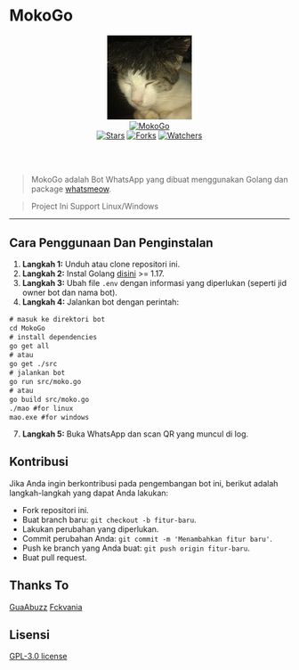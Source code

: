 # MokoGo

<div align="center">
  <img src="./static/logo.jpg" width="30%" alt="Logo Moko"><br>
  <a href="#"><img alt="MokoGo" src="https://img.shields.io/badge/MokoGo-blue?colorA=%23ff0000&colorB=%23017e40&style=for-the-badge"></a><br>
  <a href="https://github.com/GuaAbuzz/MokoGo/stargazers"><img alt="Stars" src="https://img.shields.io/github/stars/GuaAbuzz/MokoGo?style=flat-square"></a>
  <a href="https://github.com/GuaAbuzz/MokoGo/network/members"><img alt="Forks" src="https://img.shields.io/github/forks/GuaAbuzz/MokoGo?style=flat-square"></a>
  <a href="https://github.com/GuaAbuzz/MokoGo/watchers"><img alt="Watchers" src="https://img.shields.io/github/watchers/GuaAbuzz/MokoGo?style=flat-square"></a>
</div>

<br><br>
> <p>MokoGo adalah Bot WhatsApp yang dibuat menggunakan Golang dan package <a href="https://github.com/tulir/whatsmeow" target="_blank">whatsmeow</a>.</p>

> <p>Project Ini Support Linux/Windows</p>

___

## Cara Penggunaan Dan Penginstalan

1. **Langkah 1:** Unduh atau clone repositori ini.
3. **Langkah 2:** Instal Golang [disini](https://go.dev/doc/install)  >= 1.17.
4. **Langkah 3:** Ubah file `.env` dengan informasi yang diperlukan (seperti jid owner bot dan nama bot).
5. **Langkah 4:** Jalankan bot dengan perintah:
```shell
# masuk ke direktori bot
cd MokoGo
# install dependencies
go get all 
# atau
go get ./src
# jalankan bot
go run src/moko.go
# atau
go build src/moko.go
./mao #for linux
mao.exe #for windows
```
7. **Langkah 5:** Buka WhatsApp dan scan QR yang muncul di log.

## Kontribusi

Jika Anda ingin berkontribusi pada pengembangan bot ini, berikut adalah langkah-langkah yang dapat Anda lakukan:
- Fork repositori ini.
- Buat branch baru: `git checkout -b fitur-baru`.
- Lakukan perubahan yang diperlukan.
- Commit perubahan Anda: `git commit -m 'Menambahkan fitur baru'`.
- Push ke branch yang Anda buat: `git push origin fitur-baru`.
- Buat pull request.

## Thanks To
[GuaAbuzz](https://github.com/Abuzzpoet/MokoGo)
[Fckvania](https://github.com/fckvania/MaoGo)

## Lisensi

[GPL-3.0 license](/LICENSE.txt)
